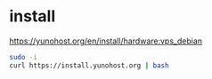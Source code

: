 # install
https://yunohost.org/en/install/hardware:vps_debian

```bash
sudo -i
curl https://install.yunohost.org | bash
```

